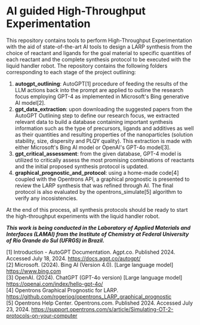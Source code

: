 # AI guided High-Throughput Experimentation 
This repository contains tools to perform High-Throughput Experimentation with the aid of state-of-the-art AI tools to design a LARP synthesis from the choice of reactant and ligands for the goal material to specific quantities of each reactant and the complete synthesis protocol to be executed with the liquid handler robot. The repository contains the following folders corresponding to each stage of the project outlining:
1. **autogpt_outlining**: AutoGPT[1] procedure of feeding the results of the LLM actions back into the prompt are applied to outline the research focus employing GPT-4 as implemented in Microsoft's Bing generative AI model[2].
2. **gpt_data_extraction**: upon downloading the suggested papers from the AutoGPT Outlining step to define our research focus, we extracted relevant data to build a database containing important synthesis information such as the type of precursors, ligands and additives as well as their quantities and resulting properties of the nanoparticles (solution stability, size, dispersity and PLQY quality). This extraction is made with either Microsoft's Bing AI model or OpenAI's GPT-4o model[3].
3. **gpt_critical_assessment**: from the given database, GPT-4 model is utilized to critically assess the most promising combinations of reactants and the initial proposed synthesis protocol is updated.
4. **graphical_prognostic_and_protocol**: using a home-made code[4] coupled with the Opentrons API, a graphical prognostic is presented to review the LARP synthesis that was refined through AI. The final protocol is also evaluated by the opentrons_simulate[5] algorithm to verify any incosistencies. 

At the end of this process, all synthesis protocols should be ready to start the high-throughput experiments with the liquid handler robot.

***This work is being conducted in the Laboratory of Applied Materials and Interfaces (LAMAI) from the Institute of Chemistry at Federal University of Rio Grande do Sul (UFRGS) in Brazil.***

[1] Introduction - AutoGPT Documentation. Agpt.co. Published 2024. Accessed July 18, 2024. https://docs.agpt.co/autogpt/   
[2] Microsoft. (2024). Bing AI (Version 4.0). [Large language model] https://www.bing.com  
[3] OpenAI. (2024). ChatGPT (GPT-4o version) [Large language model] https://openai.com/index/hello-gpt-4o/  
[4] Opentrons Graphical Prognostic for LARP. https://github.com/rogeriog/opentrons_LARP_graphical_prognostic  
[5] Opentrons Help Center. Opentrons.com. Published 2024. Accessed July 23, 2024. https://support.opentrons.com/s/article/Simulating-OT-2-protocols-on-your-computer
‌
‌
